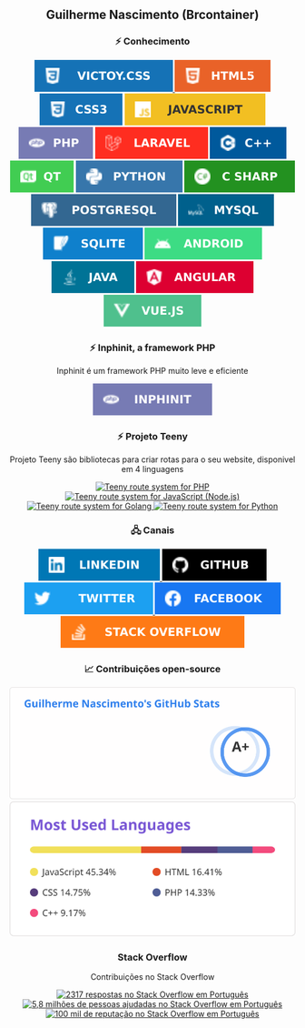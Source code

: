 <h2 align="center">Guilherme Nascimento (Brcontainer)</h2>

<h3 align="center">⚡ Conhecimento</h3>

<p align="center">
  <a href="https://victory-css.github.io/">
    <img src="assets/-Victoy.css-1572B6.svg" alt="Victoy.css">
  </a>
  <img src="assets/-HTML5-E96228.svg" alt="HTML5">
  <img src="assets/-CSS3-1572B6.svg" alt="CSS3">
  <img src="assets/-JavaScript-F2BF22.svg" alt="JavaScript">
  <img src="assets/-PHP-777BB4.svg" alt="PHP">
  <img src="assets/-Laravel-FF2D20.svg" alt="Laravel">
  <img src="assets/-Cplusplus-00599C.svg" alt="C++">
  <img src="assets/-Qt-41CD52.svg" alt="Qt">
  <img src="assets/-Python-3776AB.svg" alt="Python">
  <img src="assets/-CSharp-239120.svg" alt="CSharp">
  <img src="assets/-PostgreSQL-336791.svg" alt="PostgreSQL">
  <img src="assets/-MySQL-00608C.svg" alt="mysql">
  <img src="assets/-SQLite-0f80CC.svg" alt="sqlite">
  <img src="assets/-Android-3DDC84.svg" alt="Android">
  <img src="assets/-Java-007396.svg" alt="Java">
  <img src="assets/-Angular-DD0031.svg" alt="Angular">
  <img src="assets/-Vue.js-4FC08D.svg" alt="Vue.js">
</p>

<h3 align="center">⚡ Inphinit, a framework PHP</h3>

<p align="center">
Inphinit é um framework PHP muito leve e eficiente
</p>

<p align="center">
  <a href="https://inphinit.github.io/">
    <img src="assets/-Inphinit-777BB4.svg" alt="Inphinit">
  </a>
</p>

<h3 align="center">⚡ Projeto Teeny</h3>

<p align="center">
Projeto Teeny são bibliotecas para criar rotas para o seu website, disponivel em 4 linguagens
</p>

<p align="center">
  <a href="https://github.com/inphinit/teeny/">
    <img src="https://raw.githubusercontent.com/inphinit/teeny/master/badges/php.png" width="160" alt="Teeny route system for PHP"/>
  </a>
  <a href="https://github.com/inphinit/teeny.js/">
    <img src="https://raw.githubusercontent.com/inphinit/teeny/master/badges/javascript.png" width="160" alt="Teeny route system for JavaScript (Node.js)"/>
  </a>
  <a href="https://github.com/inphinit/teeny.go/">
    <img src="https://raw.githubusercontent.com/inphinit/teeny/master/badges/golang.png" width="160" alt="Teeny route system for Golang"/>
  </a>
  <a href="https://github.com/inphinit/teeny.py/">
    <img src="https://raw.githubusercontent.com/inphinit/teeny/master/badges/python.png" width="160" alt="Teeny route system for Python"/>
  </a>
</p>

<h3 align="center">🖧 Canais</h3>

<p align="center">
  <a href="https://www.linkedin.com/in/javascript-css-html-fullstack/">
    <img src="assets/-Linkedin-0077B5.svg" alt="Perfil de Guilherme Nascimento no Linkedin">
  </a>
  <a href="https://github.com/brcontainer">
    <img src="assets/-Github-000.svg" alt="Perfil de Guilherme Nascimento no Github">
  </a>
  <a href="https://twitter.com/brcontainer">
    <img src="assets/-Twitter-1ca0f1.svg" alt="Perfil de Guilherme Nascimento no Twitter">
  </a>
  <a href="https://www.facebook.com/fullstack.webdeveloper">
    <img src="assets/-Facebook-1877F2.svg" alt="Perfil de Guilherme Nascimento no Facebook">
  </a>
  <a href="https://pt.stackoverflow.com/users/3635/guilherme-nascimento">
    <img src="assets/-StackOverflow-FE7A16.svg" alt="Perfil de Guilherme Nascimento no Stack Overflow em Português">
  </a>
</p>

<h3 align="center">📈 Contribuições open-source</h3>

<p align="center">
  <img src="assets/stats.svg" alt="Brcontainer's github stats">
  <img src="assets/most_used.svg" alt="Brcontainer top langs">
</p>

<h3 align="center">Stack Overflow</h3>

<p align="center">
Contribuições no Stack Overflow
</p>

<p align="center">
  <a href="https://pt.stackoverflow.com/users/3635">
    <img src="./assets/stack-overflow-answers.png" alt="2317 respostas no Stack Overflow em Português">
    <img src="./assets/stack-overflow-reached.png" alt="5,8 milhões de pessoas ajudadas no Stack Overflow em Português">
    <img src="./assets/stack-overflow-score.png" alt="100 mil de reputação no Stack Overflow em Português">
  </a>
</p>

<!--
**brcontainer/brcontainer** is a ✨ _special_ ✨ repository because its `README.md` (this file) appears on your GitHub profile.

Here are some ideas to get you started:

- 🔭 I’m currently working on ...
- 🌱 I’m currently learning ...
- 👯 I’m looking to collaborate on ...
- 🤔 I’m looking for help with ...
- 💬 Ask me about ...
- 📫 How to reach me: ...
- 😄 Pronouns: ...
- ⚡ Fun fact: ...
-->
